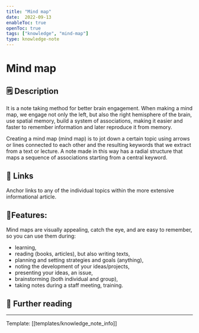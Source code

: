 ```yaml
---
title: "Mind map"
date:  2022-09-13
enableToc: true
openToc: true
tags: ["knowledge", "mind-map"]
type: knowledge-note
---
```

# Mind map

## 🗒️ Description
It is a note taking method for better brain engagement. When making a mind map, we engage not only the left, but also the right hemisphere of the brain, use spatial memory, build a system of associations, making it easier and faster to remember information and later reproduce it from memory.  

Creating a mind map (mind map) is to jot down a certain topic using arrows or lines connected to each other and the resulting keywords that we extract from a text or lecture. A note made in this way has a radial structure that maps a sequence of associations starting from a central keyword.

## 🔗 Links 
Anchor links to any of the individual topics within the more extensive informational article.

## 🧩Features:

Mind maps are visually appealing, catch the eye, and are easy to remember, so you can use them during:
- learning,
- reading (books, articles), but also writing texts,
- planning and setting strategies and goals (anything),
- noting the development of your ideas/projects,
- presenting your ideas, an issue,
- brainstorming (both individual and group),
- taking notes during a staff meeting, training.

## 📖 Further reading


---
Template: [[templates/knowledge_note_info]]


